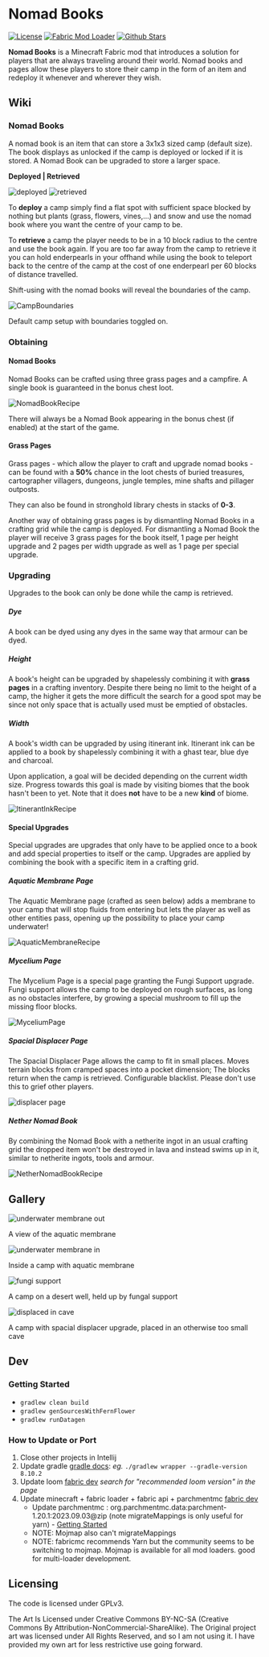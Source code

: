 # Nomad Books

[![License](https://img.shields.io/badge/license-GPL%203.0-orange)](https://github.com/paperclone22/Nomad-Books-Redux?tab=GPL-3.0-2-ov-file)
[![Fabric Mod Loader](https://img.shields.io/badge/Mod%20Loader-Fabric-lightyellow)](https://fabricmc.net/)
[![Github Stars](https://img.shields.io/github/stars/paperclone22/Nomad-Books-Redux)](https://github.com/paperclone22/Nomad-Books-Redux)

**Nomad Books** is a Minecraft Fabric mod that introduces a solution for players that are always traveling around their world. Nomad books and pages allow these players to store their camp in the form of an item and redeploy it whenever and wherever they wish.

## Wiki

### Nomad Books

A nomad book is an item that can store a 3x1x3 sized camp (default size). The book displays as unlocked if the camp is deployed or locked if it is stored. A Nomad Book can be upgraded to store a larger space.

**Deployed | Retrieved**

![deployed](./README.assets/deployed.jpg)
![retrieved](./README.assets/retrieved.jpg)

To **deploy** a camp simply find a flat spot with sufficient space blocked by nothing but plants (grass, flowers, vines,...) and snow and use the nomad book where you want the centre of your camp to be.

To **retrieve** a camp the player needs to be in a 10 block radius to the centre and use the book again. If you are too far away from the camp to retrieve it you can hold enderpearls in your offhand while using the book to teleport back to the centre of the camp at the cost of one enderpearl per 60 blocks of distance travelled.

Shift-using with the nomad books will reveal the boundaries of the camp.

![CampBoundaries](./README.assets/boundaries.jpg)

Default camp setup with boundaries toggled on.

### Obtaining

#### Nomad Books

Nomad Books can be crafted using three grass pages and a campfire. A single book is guaranteed in the bonus chest loot.

![NomadBookRecipe](./README.assets/craft-book.jpg)

There will always be a Nomad Book appearing in the bonus chest (if enabled) at the start of the game.

#### Grass Pages

Grass pages - which allow the player to craft and upgrade nomad books - can be found with a **50%** chance in the loot chests of buried treasures, cartographer villagers,  dungeons, jungle temples, mine shafts and pillager outposts.

They can also be found in stronghold library chests in stacks of **0-3**.

Another way of obtaining grass pages is by dismantling Nomad Books in a crafting grid while the camp is deployed. For dismantling a Nomad Book the player will receive 3 grass pages for the book itself, 1 page per height upgrade and 2 pages per width upgrade as well as 1 page per special upgrade.


### Upgrading

Upgrades to the book can only be done while the camp is retrieved.

##### Dye

A book can be dyed using any dyes in the same way that armour can be dyed.

##### Height


A book's height can be upgraded by shapelessly combining it with **grass pages** in a crafting inventory. Despite there being no limit to the height of a camp, the higher it gets the more difficult the search for a good spot may be since not only space that is actually used must be emptied of obstacles.

##### Width


A book's width can be upgraded by using itinerant ink. Itinerant ink can be applied to a book by shapelessly combining it with a ghast tear, blue dye and charcoal.

Upon application, a goal will be decided depending on the current width size. Progress towards this goal is made by visiting biomes that the book hasn't been to yet. Note that it does **not** have to be a new **kind** of biome.

![ItinerantInkRecipe](./README.assets/ink.png)

#### Special Upgrades


Special upgrades are upgrades that only have to be applied once to a book and add special properties to itself or the camp. Upgrades are applied by combining the book with a specific item in a crafting grid.

##### Aquatic Membrane Page


The Aquatic Membrane page (crafted as seen below) adds a membrane to your camp that will stop fluids from entering but lets the player as well as other entities pass, opening up the possibility to place your camp underwater!

![AquaticMembraneRecipe](./README.assets/membrane-page.jpg)

##### Mycelium Page


The Mycelium Page is a special page granting the Fungi Support upgrade. Fungi support allows the camp to be deployed on rough surfaces, as long as no obstacles interfere, by growing a special mushroom to fill up the missing floor blocks.

![MyceliumPage](./README.assets/fungi-page.jpg)

##### Spacial Displacer Page

The Spacial Displacer Page allows the camp to fit in small places. Moves terrain blocks from cramped spaces into a pocket dimension; The blocks return when the camp is retrieved. Configurable blacklist. Please don't use this to grief other players.

![displacer page](./README.assets/displacer-page.jpg)

##### Nether Nomad Book

By combining the Nomad Book with a netherite ingot in an usual crafting grid the dropped item won't be destroyed in lava and instead swims up in it, similar to netherite ingots, tools and armour.

![NetherNomadBookRecipe](./README.assets/nether-book.jpg)

## Gallery

![underwater membrane out](./README.assets/underwater-out.jpg)

A view of  the aquatic membrane

![underwater membrane in](./README.assets/underwater-in.jpg)

Inside a camp with aquatic membrane

![fungi support](./README.assets/mushroom.jpg)

A camp on a desert well, held up by fungal support

![displaced in cave](./README.assets/displaced-in-cave.jpg)

A camp with spacial displacer upgrade, placed in an otherwise too small cave

## Dev

### Getting Started

- `gradlew clean build`
- `gradlew genSourcesWithFernFlower`
- `gradlew runDatagen`

### How to Update or Port

1. Close other projects in Intellij
1. Update gradle [gradle docs](https://docs.gradle.org/current/userguide/upgrading_version_8.html): *eg.* `./gradlew wrapper --gradle-version 8.10.2`
1. Update loom [fabric dev](https://fabricmc.net/develop/) *search for "recommended loom version" in the page*
1. Update minecraft + fabric loader + fabric api + parchmentmc [fabric dev](https://fabricmc.net/develop/)
    - Update parchmentmc : org.parchmentmc.data:parchment-1.20.1:2023.09.03@zip (note migrateMappings is only useful for yarn) - [Getting Started](https://parchmentmc.org/docs/getting-started)
    - NOTE: Mojmap also can't migrateMappings
    - NOTE: fabricmc recommends Yarn but the community seems to be switching to mojmap. Mojmap is available for all mod loaders. good for multi-loader development.

## Licensing

The code is licensed under GPLv3.

The Art Is Licensed under Creative Commons BY-NC-SA (Creative Commons By Attribution-NonCommercial-ShareAlike).
The Original project art was licensed under All Rights Reserved, and so I am not using it. I have provided my own art for less restrictive use going forward.
